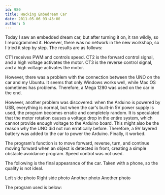 ```yaml
---
id: 980
title: Hacking Embedream Car
date: 2011-05-06 03:43:00
author: 5
---
```


Today I saw an embedded dream car, but after turning it on, it ran wildly, so I reprogrammed it. However, there was no network in the new workshop, so I tried it step by step. The results are as follows:

CT1 receives PWM and controls speed.
CT2 is the forward control signal, and a high voltage activates the motor.
CT3 is the reverse control signal, and a high voltage activates the motor.

However, there was a problem with the connection between the UNO on the car and my Ubuntu. It seems that only Windows works well, while Mac OS sometimes has problems. Therefore, a Mega 1280 was used on the car in the end.

However, another problem was discovered: when the Arduino is powered by USB, everything is normal, but when the car's built-in 5V power supply is used, the program becomes erratic and completely random. It is speculated that the motor rotation causes a voltage drop in the entire system, which cannot provide enough voltage to the Arduino board. This might also be the reason why the UNO did not run erratically before. Therefore, a 9V layered battery was added to the car to power the Arduino. Finally, it worked.

The program's function is to move forward, reverse, turn, and continue moving forward when an object is detected in front, creating a simple obstacle avoidance program. Speed control was not used.

The following is the final appearance of the car. Taken with a phone, so the quality is not ideal.

Left side photo
Right side photo
Another photo
Another photo

The program used is below: